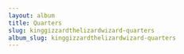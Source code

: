 ```yaml
---
layout: album
title: Quarters
slug: kinggizzardthelizardwizard-quarters
album_slug: kinggizzardthelizardwizard-quarters
---
```

